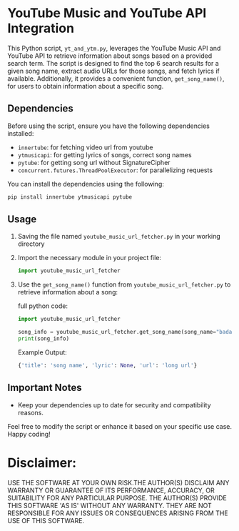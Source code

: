 # YouTube Music and YouTube API Integration

This Python script, `yt_and_ytm.py`, leverages the YouTube Music API and YouTube API to retrieve information about songs based on a provided search term. The script is designed to find the top 6 search results for a given song name, extract audio URLs for those songs, and fetch lyrics if available. Additionally, it provides a convenient function, `get_song_name()`, for users to obtain information about a specific song.

## Dependencies

Before using the script, ensure you have the following dependencies installed:

- `innertube`: for fetching video url from youtube
- `ytmusicapi`: for getting lyrics of songs, correct song names
- `pytube`: for getting song url without SignatureCipher
- `concurrent.futures.ThreadPoolExecutor`: for parallelizing requests

You can install the dependencies using the following:

```bash
pip install innertube ytmusicapi pytube
```

## Usage
1. Saving the file named `youtube_music_url_fetcher.py` in your working directory
   
2. Import the necessary module in your project file:

   ```python
   import youtube_music_url_fetcher
   ```
   
3. Use the `get_song_name()` function from `youtube_music_url_fetcher.py` to retrieve information about a song:

   full python code: 
   ```python
   import youtube_music_url_fetcher

   song_info = youtube_music_url_fetcher.get_song_name(song_name="badass")
   print(song_info)
   ```

   Example Output:

   ```python
   {'title': 'song name', 'lyric': None, 'url': 'long url'}
   ```

## Important Notes

- Keep your dependencies up to date for security and compatibility reasons.

Feel free to modify the script or enhance it based on your specific use case. Happy coding!


# Disclaimer:
USE THE SOFTWARE AT YOUR OWN RISK.THE AUTHOR(S) DISCLAIM ANY WARRANTY OR GUARANTEE OF ITS PERFORMANCE, ACCURACY, OR SUITABILITY FOR ANY PARTICULAR PURPOSE.
THE AUTHOR(S) PROVIDE THIS SOFTWARE 'AS IS' WITHOUT ANY WARRANTY. THEY ARE NOT RESPONSIBLE FOR ANY ISSUES OR CONSEQUENCES ARISING FROM THE USE OF THIS SOFTWARE.
